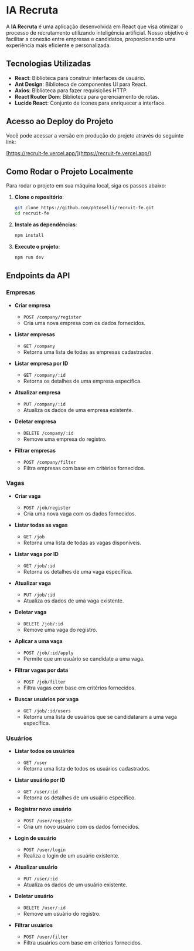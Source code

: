# IA Recruta

A **IA Recruta** é uma aplicação desenvolvida em React que visa otimizar o processo de recrutamento utilizando inteligência artificial. Nosso objetivo é facilitar a conexão entre empresas e candidatos, proporcionando uma experiência mais eficiente e personalizada.

## Tecnologias Utilizadas

- **React**: Biblioteca para construir interfaces de usuário.
- **Ant Design**: Biblioteca de componentes UI para React.
- **Axios**: Biblioteca para fazer requisições HTTP.
- **React Router Dom**: Biblioteca para gerenciamento de rotas.
- **Lucide React**: Conjunto de ícones para enriquecer a interface.

## Acesso ao Deploy do Projeto

Você pode acessar a versão em produção do projeto através do seguinte link:

[https://recruit-fe.vercel.app/](https://recruit-fe.vercel.app/)

## Como Rodar o Projeto Localmente

Para rodar o projeto em sua máquina local, siga os passos abaixo:

1. **Clone o repositório**:
   ```bash
   git clone https://github.com/phtoselli/recruit-fe.git
   cd recruit-fe
   ```

2. **Instale as dependências**:
   ```bash
   npm install
   ```

3. **Execute o projeto**:
   ```bash
   npm run dev
   ```

## Endpoints da API

### Empresas

- **Criar empresa**
  - `POST /company/register`
  - Cria uma nova empresa com os dados fornecidos.

- **Listar empresas**
  - `GET /company`
  - Retorna uma lista de todas as empresas cadastradas.

- **Listar empresa por ID**
  - `GET /company/:id`
  - Retorna os detalhes de uma empresa específica.

- **Atualizar empresa**
  - `PUT /company/:id`
  - Atualiza os dados de uma empresa existente.

- **Deletar empresa**
  - `DELETE /company/:id`
  - Remove uma empresa do registro.

- **Filtrar empresas**
  - `POST /company/filter`
  - Filtra empresas com base em critérios fornecidos.

### Vagas

- **Criar vaga**
  - `POST /job/register`
  - Cria uma nova vaga com os dados fornecidos.

- **Listar todas as vagas**
  - `GET /job`
  - Retorna uma lista de todas as vagas disponíveis.

- **Listar vaga por ID**
  - `GET /job/:id`
  - Retorna os detalhes de uma vaga específica.

- **Atualizar vaga**
  - `PUT /job/:id`
  - Atualiza os dados de uma vaga existente.

- **Deletar vaga**
  - `DELETE /job/:id`
  - Remove uma vaga do registro.

- **Aplicar a uma vaga**
  - `POST /job/:id/apply`
  - Permite que um usuário se candidate a uma vaga.

- **Filtrar vagas por data**
  - `POST /job/filter`
  - Filtra vagas com base em critérios fornecidos.

- **Buscar usuários por vaga**
  - `GET /job/:id/users`
  - Retorna uma lista de usuários que se candidataram a uma vaga específica.

### Usuários

- **Listar todos os usuários**
  - `GET /user`
  - Retorna uma lista de todos os usuários cadastrados.

- **Listar usuário por ID**
  - `GET /user/:id`
  - Retorna os detalhes de um usuário específico.

- **Registrar novo usuário**
  - `POST /user/register`
  - Cria um novo usuário com os dados fornecidos.

- **Login de usuário**
  - `POST /user/login`
  - Realiza o login de um usuário existente.

- **Atualizar usuário**
  - `PUT /user/:id`
  - Atualiza os dados de um usuário existente.

- **Deletar usuário**
  - `DELETE /user/:id`
  - Remove um usuário do registro.

- **Filtrar usuários**
  - `POST /user/filter`
  - Filtra usuários com base em critérios fornecidos.

<!-- ## Autores -->